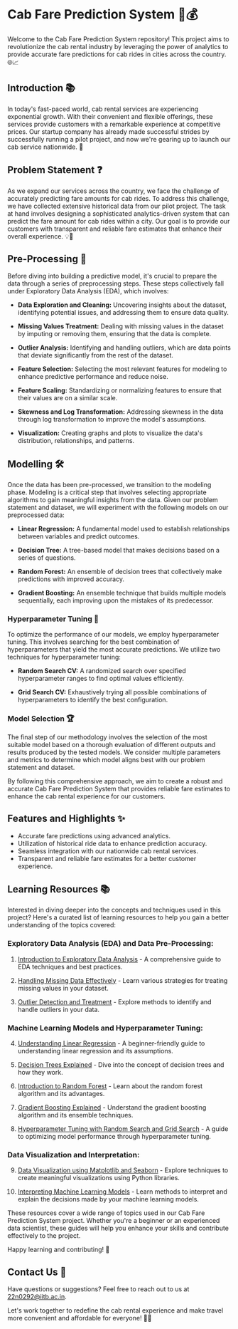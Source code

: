 # Cab Fare Prediction System 🚖💰

Welcome to the Cab Fare Prediction System repository! This project aims to revolutionize the cab rental industry by leveraging the power of analytics to provide accurate fare predictions for cab rides in cities across the country. 🌐📈

## Introduction 📚

In today's fast-paced world, cab rental services are experiencing exponential growth. With their convenient and flexible offerings, these services provide customers with a remarkable experience at competitive prices. Our startup company has already made successful strides by successfully running a pilot project, and now we're gearing up to launch our cab service nationwide. 🚀

## Problem Statement ❓

As we expand our services across the country, we face the challenge of accurately predicting fare amounts for cab rides. To address this challenge, we have collected extensive historical data from our pilot project. The task at hand involves designing a sophisticated analytics-driven system that can predict the fare amount for cab rides within a city. Our goal is to provide our customers with transparent and reliable fare estimates that enhance their overall experience. 💡💸

## Pre-Processing 🧹

Before diving into building a predictive model, it's crucial to prepare the data through a series of preprocessing steps. These steps collectively fall under Exploratory Data Analysis (EDA), which involves:

- **Data Exploration and Cleaning:** Uncovering insights about the dataset, identifying potential issues, and addressing them to ensure data quality.

- **Missing Values Treatment:** Dealing with missing values in the dataset by imputing or removing them, ensuring that the data is complete.

- **Outlier Analysis:** Identifying and handling outliers, which are data points that deviate significantly from the rest of the dataset.

- **Feature Selection:** Selecting the most relevant features for modeling to enhance predictive performance and reduce noise.

- **Feature Scaling:** Standardizing or normalizing features to ensure that their values are on a similar scale.

- **Skewness and Log Transformation:** Addressing skewness in the data through log transformation to improve the model's assumptions.

- **Visualization:** Creating graphs and plots to visualize the data's distribution, relationships, and patterns.

## Modelling 🛠️

Once the data has been pre-processed, we transition to the modeling phase. Modeling is a critical step that involves selecting appropriate algorithms to gain meaningful insights from the data. Given our problem statement and dataset, we will experiment with the following models on our preprocessed data:

- **Linear Regression:** A fundamental model used to establish relationships between variables and predict outcomes.

- **Decision Tree:** A tree-based model that makes decisions based on a series of questions.

- **Random Forest:** An ensemble of decision trees that collectively make predictions with improved accuracy.

- **Gradient Boosting:** An ensemble technique that builds multiple models sequentially, each improving upon the mistakes of its predecessor.

### Hyperparameter Tuning 🎯

To optimize the performance of our models, we employ hyperparameter tuning. This involves searching for the best combination of hyperparameters that yield the most accurate predictions. We utilize two techniques for hyperparameter tuning:

- **Random Search CV:** A randomized search over specified hyperparameter ranges to find optimal values efficiently.

- **Grid Search CV:** Exhaustively trying all possible combinations of hyperparameters to identify the best configuration.

### Model Selection 🏆

The final step of our methodology involves the selection of the most suitable model based on a thorough evaluation of different outputs and results produced by the tested models. We consider multiple parameters and metrics to determine which model aligns best with our problem statement and dataset.

By following this comprehensive approach, we aim to create a robust and accurate Cab Fare Prediction System that provides reliable fare estimates to enhance the cab rental experience for our customers.

## Features and Highlights ✨

- Accurate fare predictions using advanced analytics.
- Utilization of historical ride data to enhance prediction accuracy.
- Seamless integration with our nationwide cab rental services.
- Transparent and reliable fare estimates for a better customer experience.

## Learning Resources 📚

Interested in diving deeper into the concepts and techniques used in this project? Here's a curated list of learning resources to help you gain a better understanding of the topics covered:

### Exploratory Data Analysis (EDA) and Data Pre-Processing:

1. [Introduction to Exploratory Data Analysis](https://towardsdatascience.com/exploratory-data-analysis-8fc1cb20fd15) - A comprehensive guide to EDA techniques and best practices.

2. [Handling Missing Data Effectively](https://towardsdatascience.com/handling-missing-data-effectively-2f17c0e0b4eb) - Learn various strategies for treating missing values in your dataset.

3. [Outlier Detection and Treatment](https://towardsdatascience.com/a-brief-overview-of-outlier-detection-techniques-1e0b2c19e561) - Explore methods to identify and handle outliers in your data.

### Machine Learning Models and Hyperparameter Tuning:

4. [Understanding Linear Regression](https://towardsdatascience.com/understanding-linear-regression-5e5446a17536) - A beginner-friendly guide to understanding linear regression and its assumptions.

5. [Decision Trees Explained](https://towardsdatascience.com/decision-trees-explained-9aa4e67fea53) - Dive into the concept of decision trees and how they work.

6. [Introduction to Random Forest](https://towardsdatascience.com/an-implementation-and-explanation-of-the-random-forest-in-python-77bf308a9b76) - Learn about the random forest algorithm and its advantages.

7. [Gradient Boosting Explained](https://towardsdatascience.com/boosting-algorithm-gradient-boosting-5e3e304f1f07) - Understand the gradient boosting algorithm and its ensemble techniques.

8. [Hyperparameter Tuning with Random Search and Grid Search](https://towardsdatascience.com/hyperparameter-tuning-c5619e7e6624) - A guide to optimizing model performance through hyperparameter tuning.

### Data Visualization and Interpretation:

9. [Data Visualization using Matplotlib and Seaborn](https://towardsdatascience.com/data-visualization-using-matplotlib-and-seaborn-8c7f2de18a17) - Explore techniques to create meaningful visualizations using Python libraries.

10. [Interpreting Machine Learning Models](https://towardsdatascience.com/interpretable-machine-learning-models-998d0a3f8b5c) - Learn methods to interpret and explain the decisions made by your machine learning models.

These resources cover a wide range of topics used in our Cab Fare Prediction System project. Whether you're a beginner or an experienced data scientist, these guides will help you enhance your skills and contribute effectively to the project.

Happy learning and contributing! 🌟

## Contact Us 📧

Have questions or suggestions? Feel free to reach out to us at [22n0292@iitb.ac.in](mailto:contact@email.com).

Let's work together to redefine the cab rental experience and make travel more convenient and affordable for everyone! 🌟🚕
